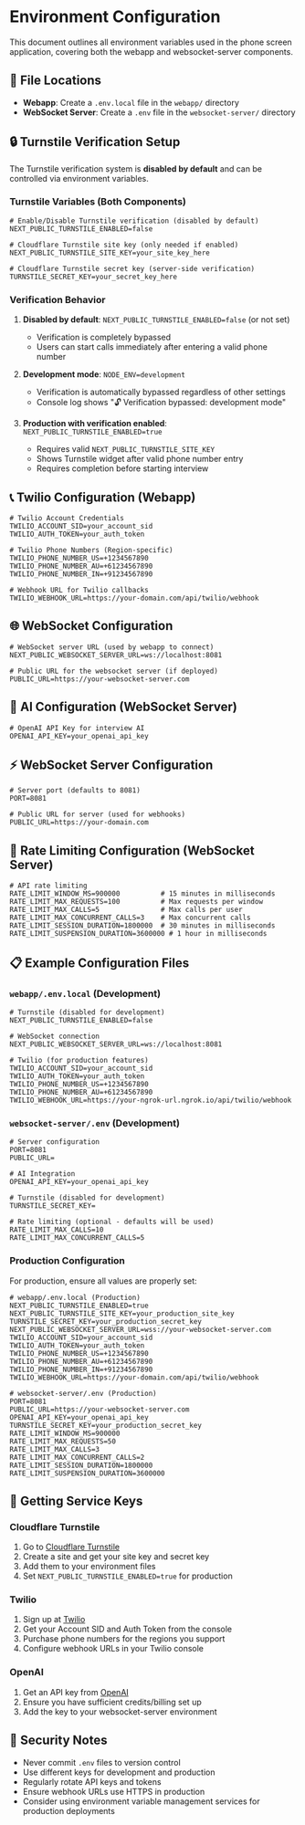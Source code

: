 # Environment Configuration

This document outlines all environment variables used in the phone screen application, covering both the webapp and websocket-server components.

## 📁 File Locations

- **Webapp**: Create a `.env.local` file in the `webapp/` directory
- **WebSocket Server**: Create a `.env` file in the `websocket-server/` directory

## 🔒 Turnstile Verification Setup

The Turnstile verification system is **disabled by default** and can be controlled via environment variables.

### Turnstile Variables (Both Components)

```env
# Enable/Disable Turnstile verification (disabled by default)
NEXT_PUBLIC_TURNSTILE_ENABLED=false

# Cloudflare Turnstile site key (only needed if enabled)
NEXT_PUBLIC_TURNSTILE_SITE_KEY=your_site_key_here

# Cloudflare Turnstile secret key (server-side verification)
TURNSTILE_SECRET_KEY=your_secret_key_here
```

### Verification Behavior

1. **Disabled by default**: `NEXT_PUBLIC_TURNSTILE_ENABLED=false` (or not set)
   - Verification is completely bypassed
   - Users can start calls immediately after entering a valid phone number

2. **Development mode**: `NODE_ENV=development`
   - Verification is automatically bypassed regardless of other settings
   - Console log shows "🔓 Verification bypassed: development mode"

3. **Production with verification enabled**: `NEXT_PUBLIC_TURNSTILE_ENABLED=true`
   - Requires valid `NEXT_PUBLIC_TURNSTILE_SITE_KEY`
   - Shows Turnstile widget after valid phone number entry
   - Requires completion before starting interview

## 📞 Twilio Configuration (Webapp)

```env
# Twilio Account Credentials
TWILIO_ACCOUNT_SID=your_account_sid
TWILIO_AUTH_TOKEN=your_auth_token

# Twilio Phone Numbers (Region-specific)
TWILIO_PHONE_NUMBER_US=+1234567890
TWILIO_PHONE_NUMBER_AU=+61234567890
TWILIO_PHONE_NUMBER_IN=+91234567890

# Webhook URL for Twilio callbacks
TWILIO_WEBHOOK_URL=https://your-domain.com/api/twilio/webhook
```

## 🌐 WebSocket Configuration

```env
# WebSocket server URL (used by webapp to connect)
NEXT_PUBLIC_WEBSOCKET_SERVER_URL=ws://localhost:8081

# Public URL for the websocket server (if deployed)
PUBLIC_URL=https://your-websocket-server.com
```

## 🤖 AI Configuration (WebSocket Server)

```env
# OpenAI API Key for interview AI
OPENAI_API_KEY=your_openai_api_key
```

## ⚡ WebSocket Server Configuration

```env
# Server port (defaults to 8081)
PORT=8081

# Public URL for server (used for webhooks)
PUBLIC_URL=https://your-domain.com
```

## 🚦 Rate Limiting Configuration (WebSocket Server)

```env
# API rate limiting
RATE_LIMIT_WINDOW_MS=900000          # 15 minutes in milliseconds
RATE_LIMIT_MAX_REQUESTS=100          # Max requests per window
RATE_LIMIT_MAX_CALLS=5               # Max calls per user
RATE_LIMIT_MAX_CONCURRENT_CALLS=3    # Max concurrent calls
RATE_LIMIT_SESSION_DURATION=1800000  # 30 minutes in milliseconds
RATE_LIMIT_SUSPENSION_DURATION=3600000 # 1 hour in milliseconds
```

## 📋 Example Configuration Files

### `webapp/.env.local` (Development)
```env
# Turnstile (disabled for development)
NEXT_PUBLIC_TURNSTILE_ENABLED=false

# WebSocket connection
NEXT_PUBLIC_WEBSOCKET_SERVER_URL=ws://localhost:8081

# Twilio (for production features)
TWILIO_ACCOUNT_SID=your_account_sid
TWILIO_AUTH_TOKEN=your_auth_token
TWILIO_PHONE_NUMBER_US=+1234567890
TWILIO_PHONE_NUMBER_AU=+61234567890
TWILIO_WEBHOOK_URL=https://your-ngrok-url.ngrok.io/api/twilio/webhook
```

### `websocket-server/.env` (Development)
```env
# Server configuration
PORT=8081
PUBLIC_URL=

# AI Integration
OPENAI_API_KEY=your_openai_api_key

# Turnstile (disabled for development)
TURNSTILE_SECRET_KEY=

# Rate limiting (optional - defaults will be used)
RATE_LIMIT_MAX_CALLS=10
RATE_LIMIT_MAX_CONCURRENT_CALLS=5
```

### Production Configuration
For production, ensure all values are properly set:

```env
# webapp/.env.local (Production)
NEXT_PUBLIC_TURNSTILE_ENABLED=true
NEXT_PUBLIC_TURNSTILE_SITE_KEY=your_production_site_key
TURNSTILE_SECRET_KEY=your_production_secret_key
NEXT_PUBLIC_WEBSOCKET_SERVER_URL=wss://your-websocket-server.com
TWILIO_ACCOUNT_SID=your_account_sid
TWILIO_AUTH_TOKEN=your_auth_token
TWILIO_PHONE_NUMBER_US=+1234567890
TWILIO_PHONE_NUMBER_AU=+61234567890
TWILIO_PHONE_NUMBER_IN=+91234567890
TWILIO_WEBHOOK_URL=https://your-domain.com/api/twilio/webhook
```

```env
# websocket-server/.env (Production)
PORT=8081
PUBLIC_URL=https://your-websocket-server.com
OPENAI_API_KEY=your_openai_api_key
TURNSTILE_SECRET_KEY=your_production_secret_key
RATE_LIMIT_WINDOW_MS=900000
RATE_LIMIT_MAX_REQUESTS=50
RATE_LIMIT_MAX_CALLS=3
RATE_LIMIT_MAX_CONCURRENT_CALLS=2
RATE_LIMIT_SESSION_DURATION=1800000
RATE_LIMIT_SUSPENSION_DURATION=3600000
```

## 🔗 Getting Service Keys

### Cloudflare Turnstile
1. Go to [Cloudflare Turnstile](https://developers.cloudflare.com/turnstile/get-started/)
2. Create a site and get your site key and secret key
3. Add them to your environment files
4. Set `NEXT_PUBLIC_TURNSTILE_ENABLED=true` for production

### Twilio
1. Sign up at [Twilio](https://www.twilio.com/)
2. Get your Account SID and Auth Token from the console
3. Purchase phone numbers for the regions you support
4. Configure webhook URLs in your Twilio console

### OpenAI
1. Get an API key from [OpenAI](https://platform.openai.com/)
2. Ensure you have sufficient credits/billing set up
3. Add the key to your websocket-server environment

## 🚨 Security Notes

- Never commit `.env` files to version control
- Use different keys for development and production
- Regularly rotate API keys and tokens
- Ensure webhook URLs use HTTPS in production
- Consider using environment variable management services for production deployments 